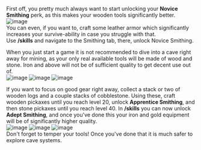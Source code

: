 First off, you pretty much always want to start unlocking your **Novice Smithing** perk, as this makes your wooden tools significantly better. 
![image](https://user-images.githubusercontent.com/35800803/224267208-4aa55684-d8f5-49b6-a114-7dfdca6dc56a.png)<br>
You can even, if you want to, craft some leather armor which significantly increases your survive-ability in case you struggle with that. <br>
Use **/skills** and navigate to the Smithing tab, there, unlock Novice Smithing.

When you just start a game it is not recommended to dive into a cave right away for mining, as your only real available tools will be made of wood and stone. Iron and above will not be of sufficient quality to get decent use out of.<br>
![image](https://user-images.githubusercontent.com/35800803/224267833-56e070bc-9b14-4cd8-96f8-7371b02aed83.png)
![image](https://user-images.githubusercontent.com/35800803/224267908-b52879a6-0ddb-4785-ad48-c9136a58dfec.png)
![image](https://user-images.githubusercontent.com/35800803/224268117-a5a56590-9c51-4f15-aeeb-4a61db3a0d07.png)


If you want to focus on good gear right away, collect a stack or two of wooden logs and a couple stacks of cobblestone. Using these, craft wooden pickaxes until you reach level 20, unlock **Apprentice Smithing**, and then stone pickaxes until you reach level 40. In **/skills** you can now unlock **Adept Smithing**, and once you've done this your iron and gold equipment will be of significantly higher quality. <br>
![image](https://user-images.githubusercontent.com/35800803/224269554-278d2026-4edf-483e-aba2-cb2b3d6c3d13.png)
![image](https://user-images.githubusercontent.com/35800803/224269635-f50549f8-c6ad-4be0-9d06-d305a8de643c.png)
![image](https://user-images.githubusercontent.com/35800803/224269760-ce3efddb-7870-4306-8ab1-f8bb0a606393.png)<br>
Don't forget to temper your tools!
Once you've done that it is much safer to explore cave systems.



